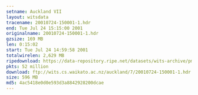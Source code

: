 ```yaml
---
setname: Auckland VII
layout: witsdata
tracename: 20010724-150001-1.hdr
end: Tue Jul 24 15:15:00 2001
originalname: 20010724-150001-1.hdr
gzsize: 169 MB
len: 0:15:02
start: Tue Jul 24 14:59:58 2001
totalwirelen: 2,629 MB
ripedownload: https://data-repository.ripe.net/datasets/wits-archive/pma/long/auck/7//20010724-150001-1.hdr.gz
pkts: 52 million
download: ftp://wits.cs.waikato.ac.nz/auckland/7/20010724-150001-1.hdr.gz
size: 596 MB
md5: 4ac5418e0d0e593d3a8842928200dcae
---
```

